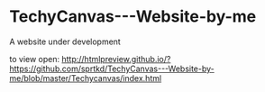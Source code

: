 # TechyCanvas---Website-by-me
A website under development

to view open:
http://htmlpreview.github.io/?https://github.com/sprtkd/TechyCanvas---Website-by-me/blob/master/Techycanvas/index.html
